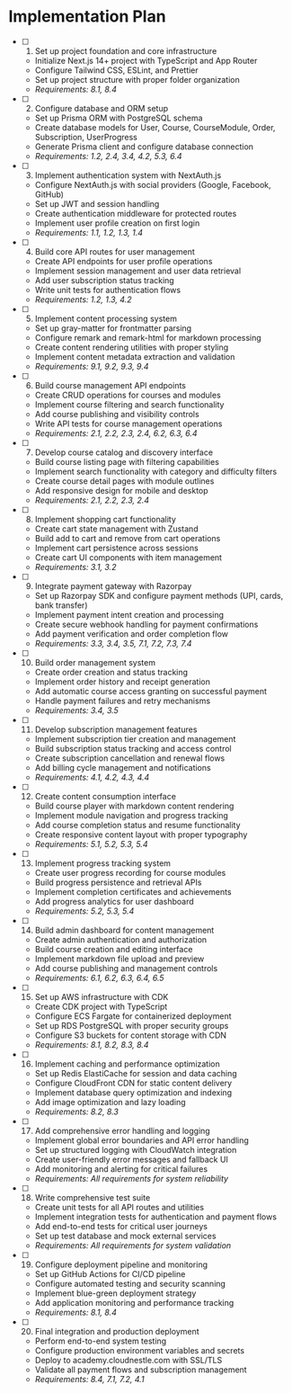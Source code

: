 # Implementation Plan

- [ ] 1. Set up project foundation and core infrastructure
  - Initialize Next.js 14+ project with TypeScript and App Router
  - Configure Tailwind CSS, ESLint, and Prettier
  - Set up project structure with proper folder organization
  - _Requirements: 8.1, 8.4_

- [ ] 2. Configure database and ORM setup
  - Set up Prisma ORM with PostgreSQL schema
  - Create database models for User, Course, CourseModule, Order, Subscription, UserProgress
  - Generate Prisma client and configure database connection
  - _Requirements: 1.2, 2.4, 3.4, 4.2, 5.3, 6.4_

- [ ] 3. Implement authentication system with NextAuth.js
  - Configure NextAuth.js with social providers (Google, Facebook, GitHub)
  - Set up JWT and session handling
  - Create authentication middleware for protected routes
  - Implement user profile creation on first login
  - _Requirements: 1.1, 1.2, 1.3, 1.4_

- [ ] 4. Build core API routes for user management
  - Create API endpoints for user profile operations
  - Implement session management and user data retrieval
  - Add user subscription status tracking
  - Write unit tests for authentication flows
  - _Requirements: 1.2, 1.3, 4.2_

- [ ] 5. Implement content processing system
  - Set up gray-matter for frontmatter parsing
  - Configure remark and remark-html for markdown processing
  - Create content rendering utilities with proper styling
  - Implement content metadata extraction and validation
  - _Requirements: 9.1, 9.2, 9.3, 9.4_

- [ ] 6. Build course management API endpoints
  - Create CRUD operations for courses and modules
  - Implement course filtering and search functionality
  - Add course publishing and visibility controls
  - Write API tests for course management operations
  - _Requirements: 2.1, 2.2, 2.3, 2.4, 6.2, 6.3, 6.4_

- [ ] 7. Develop course catalog and discovery interface
  - Build course listing page with filtering capabilities
  - Implement search functionality with category and difficulty filters
  - Create course detail pages with module outlines
  - Add responsive design for mobile and desktop
  - _Requirements: 2.1, 2.2, 2.3, 2.4_

- [ ] 8. Implement shopping cart functionality
  - Create cart state management with Zustand
  - Build add to cart and remove from cart operations
  - Implement cart persistence across sessions
  - Create cart UI components with item management
  - _Requirements: 3.1, 3.2_

- [ ] 9. Integrate payment gateway with Razorpay
  - Set up Razorpay SDK and configure payment methods (UPI, cards, bank transfer)
  - Implement payment intent creation and processing
  - Create secure webhook handling for payment confirmations
  - Add payment verification and order completion flow
  - _Requirements: 3.3, 3.4, 3.5, 7.1, 7.2, 7.3, 7.4_

- [ ] 10. Build order management system
  - Create order creation and status tracking
  - Implement order history and receipt generation
  - Add automatic course access granting on successful payment
  - Handle payment failures and retry mechanisms
  - _Requirements: 3.4, 3.5_

- [ ] 11. Develop subscription management features
  - Implement subscription tier creation and management
  - Build subscription status tracking and access control
  - Create subscription cancellation and renewal flows
  - Add billing cycle management and notifications
  - _Requirements: 4.1, 4.2, 4.3, 4.4_

- [ ] 12. Create content consumption interface
  - Build course player with markdown content rendering
  - Implement module navigation and progress tracking
  - Add course completion status and resume functionality
  - Create responsive content layout with proper typography
  - _Requirements: 5.1, 5.2, 5.3, 5.4_

- [ ] 13. Implement progress tracking system
  - Create user progress recording for course modules
  - Build progress persistence and retrieval APIs
  - Implement completion certificates and achievements
  - Add progress analytics for user dashboard
  - _Requirements: 5.2, 5.3, 5.4_

- [ ] 14. Build admin dashboard for content management
  - Create admin authentication and authorization
  - Build course creation and editing interface
  - Implement markdown file upload and preview
  - Add course publishing and management controls
  - _Requirements: 6.1, 6.2, 6.3, 6.4, 6.5_

- [ ] 15. Set up AWS infrastructure with CDK
  - Create CDK project with TypeScript
  - Configure ECS Fargate for containerized deployment
  - Set up RDS PostgreSQL with proper security groups
  - Configure S3 buckets for content storage with CDN
  - _Requirements: 8.1, 8.2, 8.3, 8.4_

- [ ] 16. Implement caching and performance optimization
  - Set up Redis ElastiCache for session and data caching
  - Configure CloudFront CDN for static content delivery
  - Implement database query optimization and indexing
  - Add image optimization and lazy loading
  - _Requirements: 8.2, 8.3_

- [ ] 17. Add comprehensive error handling and logging
  - Implement global error boundaries and API error handling
  - Set up structured logging with CloudWatch integration
  - Create user-friendly error messages and fallback UI
  - Add monitoring and alerting for critical failures
  - _Requirements: All requirements for system reliability_

- [ ] 18. Write comprehensive test suite
  - Create unit tests for all API routes and utilities
  - Implement integration tests for authentication and payment flows
  - Add end-to-end tests for critical user journeys
  - Set up test database and mock external services
  - _Requirements: All requirements for system validation_

- [ ] 19. Configure deployment pipeline and monitoring
  - Set up GitHub Actions for CI/CD pipeline
  - Configure automated testing and security scanning
  - Implement blue-green deployment strategy
  - Add application monitoring and performance tracking
  - _Requirements: 8.1, 8.4_

- [ ] 20. Final integration and production deployment
  - Perform end-to-end system testing
  - Configure production environment variables and secrets
  - Deploy to academy.cloudnestle.com with SSL/TLS
  - Validate all payment flows and subscription management
  - _Requirements: 8.4, 7.1, 7.2, 4.1_